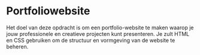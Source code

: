 # Portfoliowebsite
Het doel van deze opdracht is om een portfolio-website te maken waarop je jouw professionele en creatieve projecten kunt presenteren. Je zult HTML en CSS gebruiken om de structuur en vormgeving van de website te beheren.
